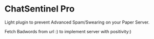 # ChatSentinel Pro
Light plugin to prevent Advanced Spam/Swearing on your Paper Server.

Fetch Badwords from url :) to implement server with positivity:)
